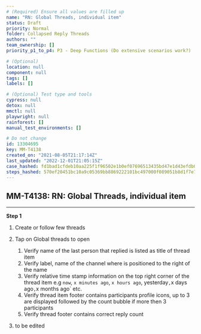 ```yaml
---
# (Required) Ensure all values are filled up
name: "RN: Global Threads, individual item"
status: Draft
priority: Normal
folder: Collapsed Reply Threads
authors: ""
team_ownership: []
priority_p1_to_p4: P3 - Deep Functions (Do extensive scenarios work?)

# (Optional)
location: null
component: null
tags: []
labels: []

# (Optional) Test type and tools
cypress: null
detox: null
mmctl: null
playwright: null
rainforest: []
manual_test_environments: []

# Do not change
id: 13304695
key: MM-T4138
created_on: "2021-08-05T21:17:14Z"
last_updated: "2022-12-01T21:05:15Z"
case_hashed: fd1bad1cfdeb10aa225f1f96502e1b0ef07696513435bd47e1d43efdb02f18d3fcf4b0533342f14bf29c61143ecdfd93
steps_hashed: 570ef20451bc10a9c05369bb8869222101bc497000f089051b8d1f7e792c819a5784d184dd5dbfe7a16ca03510d96bd7
---
```


<!-- (Auto-generated) Based on frontmatter's "key" and "name" -->

## MM-T4138: RN: Global Threads, individual item

---

**Step 1**

1. Create or follow few threads

2. Tap on Global threads to open

   1. Verify name of the last person that replied is listed as title of thread item
   2. Verify label, name of the channel where is positioned to the right of the name
   3. Verify relative time stamp information on the top right corner of the thread item e.g `now`, `x minutes ago`, `x hours ago`, yesterday`,`x days ago`,`x months ago\` etc.
   4. Verify thread item footer contains participants profile icons, up to 3 are displayed followed by the count bubble if more then 3 participants
   5. Verify thread footer contains correct reply count

3. to be edited
